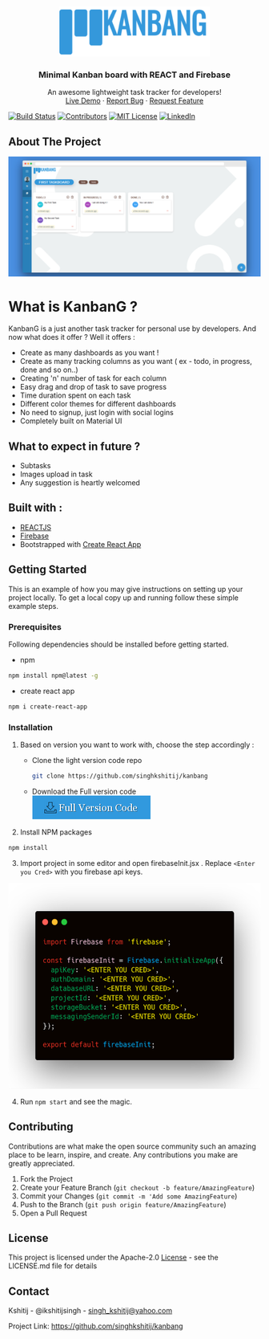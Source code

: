 <p align="center">
  <a href="https://github.com/singhkshitij/kanbang/">
    <img src="https://github.com/singhkshitij/kanbang/blob/master/public/images/logo.png" alt="Logo" width="300" height="100">
  </a>

  <h3 align="center">Minimal Kanban board with REACT and Firebase</h3>

  <p align="center">
    An awesome lightweight task tracker for developers!
    <br />
    <a href="https://kanbang-d1e70.web.app/">Live Demo</a>
    ·
    <a href="https://github.com/singhkshitij/kanbang/issues">Report Bug</a>
    ·
    <a href="https://github.com/singhkshitij/kanbang/issues">Request Feature</a>
  </p>

<!-- PROJECT SHIELDS -->
[![Build Status][build-shield]]()
[![Contributors][contributors-shield]]()
[![MIT License][license-shield]][license-url]
[![LinkedIn][linkedin-shield]][linkedin-url]

</p>

<!-- ABOUT THE PROJECT -->
## About The Project

[![Kanbang Screen Shot][product-screenshot]](https://kanbang.ml)


# What is KanbanG ?

KanbanG is a just another task tracker for personal use by developers. And now what does it offer ? Well it offers : 
  - Create as many dashboards as you want !
  - Create as many tracking columns as you want ( ex - todo, in progress, done and so on..)
  - Creating 'n' number of task for each column
  - Easy drag and drop of task to save progress
  - Time duration spent on each task
  - Different color themes for different dashboards
  - No need to signup, just login with social logins
  - Completely built on Material UI
  
## What to expect in future ?
  - Subtasks
  - Images upload in task
  - Any suggestion is heartly welcomed

## Built with :
 - [REACTJS](https://reactjs.org/)
 - [Firebase](https://firebase.google.com/)
 - Bootstrapped with [Create React App](https://www.npmjs.com/create-react-app)
 
 
 <!-- GETTING STARTED -->
## Getting Started

This is an example of how you may give instructions on setting up your project locally.
To get a local copy up and running follow these simple example steps.

### Prerequisites

Following dependencies should be installed before getting started.
* npm
```sh
npm install npm@latest -g
```
* create react app
```sh
npm i create-react-app
```

### Installation


1. Based on version you want to work with, choose the step accordingly : 

   - Clone the light version code repo
      ```sh
      git clone https://github.com/singhkshitij/kanbang
      ```
   - Download the Full version code <br/>
      [![Kanbang Full version code][full-ver-button]](https://mytrashcode.com/subscribe/)

2. Install NPM packages
```sh
npm install
```
3. Import project in some editor and open firebaseInit.jsx . Replace `<Enter you Cred>` with you firebase api keys.
<p align="center"><img src="https://github.com/singhkshitij/kanbang/blob/master/public/images/firebaseInit.png" alt="Logo" width="529" height="410"></p>
  
 4. Run `npm start` and see the magic.
 
## Contributing

Contributions are what make the open source community such an amazing place to be learn, inspire, and create. Any contributions you make are greatly appreciated.

   1. Fork the Project
   2. Create your Feature Branch (`git checkout -b feature/AmazingFeature`)
   3. Commit your Changes (`git commit -m 'Add some AmazingFeature`)
   4. Push to the Branch (`git push origin feature/AmazingFeature`)
   5. Open a Pull Request
 
## License

This project is licensed under the Apache-2.0 [License](https://github.com/singhkshitij/kanbang/blob/master/LICENSE) - see the LICENSE.md file for details

## Contact

Kshitij - @ikshitijsingh - singh_kshitij@yahoo.com

Project Link: https://github.com/singhkshitij/kanbang

<!-- MARKDOWN LINKS & IMAGES -->
[build-shield]: https://img.shields.io/badge/build-passing-brightgreen.svg?style=flat-square
[contributors-shield]: https://img.shields.io/badge/contributors-1-orange.svg?style=flat-square
[license-shield]: https://img.shields.io/badge/license-MIT-blue.svg?style=flat-square
[license-url]: https://github.com/singhkshitij/kanbang/blob/master/LICENSE
[linkedin-shield]: https://img.shields.io/badge/-LinkedIn-black.svg?style=flat-square&logo=linkedin&colorB=555
[linkedin-url]: https://www.linkedin.com/in/ikshitijsingh/
[product-screenshot]: https://github.com/singhkshitij/kanbang/blob/master/public/images/screely-1561886666880.png
[full-ver-button]: https://github.com/singhkshitij/kanbang/blob/master/public/images/button.png
